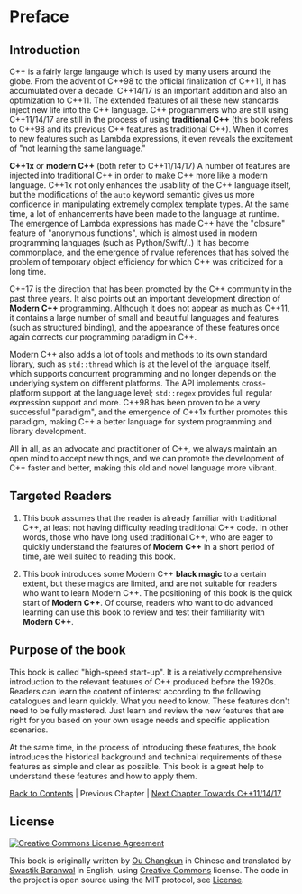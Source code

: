 # Preface

## Introduction

C++ is a fairly large langauge which is used by many users around the globe. From the advent of C++98 to the official finalization of C++11, it has accumulated over a decade. C++14/17 is an important addition and also an optimization to C++11. The extended features of all these new standards inject new life into the C++ language.
C++ programmers who are still using C++11/14/17 are still in the process of using **traditional C++** (this book refers to C++98 and its previous C++ features as traditional C++). When it comes to new features such as Lambda expressions, it even reveals the excitement of "not learning the same language."

**C++1x** or **modern C++** (both refer to C++11/14/17) A number of features are injected into traditional C++ in order to make C++ more like a modern language. C++1x not only enhances the usability of the C++ language itself, but the modifications of the `auto` keyword semantic gives us more confidence in manipulating extremely complex template types. At the same time, a lot of enhancements have been made to the language at runtime. The emergence of Lambda expressions has made C++ have the "closure" feature of "anonymous functions", which is almost used in modern programming languages ​​(such as Python/Swift/..) It has become commonplace, and the emergence of rvalue references that has solved the problem of temporary object efficiency for which C++ was criticized for a long time.

C++17 is the direction that has been promoted by the C++ community in the past three years. It also points out an important development direction of **Modern C++** programming. Although it does not appear as much as C++11, it contains a large number of small and beautiful languages ​​and features (such as structured binding), and the appearance of these features once again corrects our programming paradigm in C++.

Modern C++ also adds a lot of tools and methods to its own standard library, such as `std::thread` which is at the level of the language itself, which supports concurrent programming and no longer depends on the underlying system on different platforms. The API implements cross-platform support at the language level; `std::regex` provides full regular expression support and more. C++98 has been proven to be a very successful "paradigm", and the emergence of C++1x further promotes this paradigm, making C++ a better language for system programming and library development.

All in all, as an advocate and practitioner of C++, we always maintain an open mind to accept new things, and we can promote the development of C++ faster and better, making this old and novel language more vibrant.

## Targeted Readers

1. This book assumes that the reader is already familiar with traditional C++, at least not having difficulty reading traditional C++ code. In other words, those who have long used traditional C++, who are eager to quickly understand the features of **Modern C++** in a short period of time, are well suited to reading this book.

2. This book introduces some Modern C++ **black magic** to a certain extent, but these magics are limited, and are not suitable for readers who want to learn Modern C++. The positioning of this book is the quick start of **Modern C++**. Of course, readers who want to do advanced learning can use this book to review and test their familiarity with **Modern C++**.

## Purpose of the book

This book is called "high-speed start-up". It is a relatively comprehensive introduction to the relevant features of C++ produced before the 1920s. Readers can learn the content of interest according to the following catalogues and learn quickly. What you need to know. These features don't need to be fully mastered. Just learn and review the new features that are right for you based on your own usage needs and specific application scenarios.

At the same time, in the process of introducing these features, the book introduces the historical background and technical requirements of these features as simple and clear as possible. This book is a great help to understand these features and how to apply them.

[Back to Contents](./toc.md) | Previous Chapter | [Next Chapter Towards C++11/14/17](./01-intro.md)

## License

<a rel="license" href="http://creativecommons.org/licenses/by-nc-nd/4.0/"><img alt="Creative Commons License Agreement" style="border-width:0" src ="https://i.creativecommons.org/l/by-nc-nd/4.0/80x15.png" /></a>

This book is originally written by [Ou Changkun](https://github.com/changkun) in Chinese and translated by [Swastik Baranwal](https://github.com/Delta456) in English, using [Creative Commons](http://creativecommons.org/licenses/by-Nc-nd/4.0/) license. The code in the project is open source using the MIT protocol, see [License](../../LICENSE).



